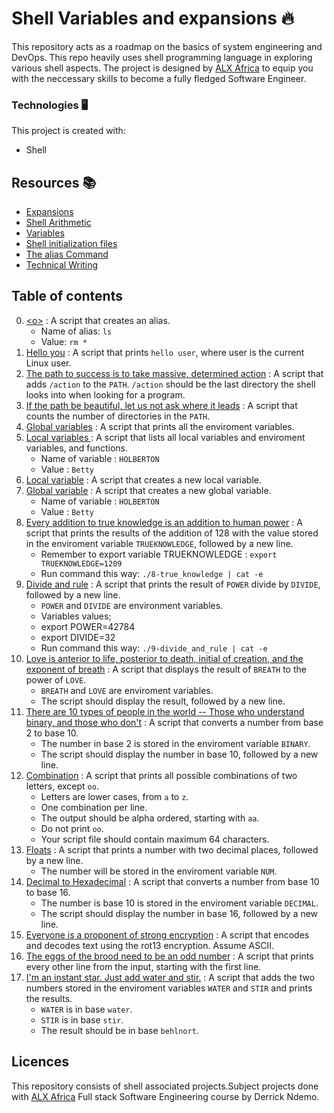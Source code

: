# Shell Variables and expansions 🔥
This repository acts as a roadmap on the basics of system engineering and DevOps. This repo heavily uses shell programming language in exploring various shell aspects. The project is designed by [ALX Africa](https://www.alxafrica.com/software-engineering-2022/) to equip you with the neccessary skills to become a fully fledged Software Engineer. 

### Technologies 🖥️
This project is created with:
* Shell

## Resources 📚
  * [Expansions](http://linuxcommand.org/lc3_lts0080.php)
  * [Shell Arithmetic](https://www.gnu.org/software/bash/manual/html_node/Shell-Arithmetic.html)
  * [Variables](https://tldp.org/LDP/Bash-Beginners-Guide/html/sect_03_02.html)
  * [Shell initialization files](https://tldp.org/LDP/Bash-Beginners-Guide/html/sect_03_01.html)
  * [The alias Command](http://www.linfo.org/alias.html)
  * [Technical Writing](https://s3.amazonaws.com/alx-intranet.hbtn.io/uploads/misc/2021/6/9112669886fd446a2aa3113c31319d1f468dc160.pdf?X-Amz-Algorithm=AWS4-HMAC-SHA256&X-Amz-Credential=AKIARDDGGGOUSBVO6H7D%2F20221013%2Fus-east-1%2Fs3%2Faws4_request&X-Amz-Date=20221013T184034Z&X-Amz-Expires=86400&X-Amz-SignedHeaders=host&X-Amz-Signature=77a299811e7c1be058bae8de03a630e11b8f9b9ec84cfb9d676a138e79aa0948)
  
## Table of contents
0. [\<o>](./0-alias) : A script that creates an alias.
   - Name of alias: `ls`
   - Value: `rm *` 
1. [Hello you](./1-hello_you) : A script that prints `hello user`, where user is the current Linux user.
2. [The path to success is to take massive, determined action](./2-path) : A script that adds `/action` to the `PATH`. `/action` should be the last directory the shell looks into when looking for a program.
3. [If the path be beautiful, let us not ask where it leads](./3-paths) : A script that counts the number of directories in the `PATH`.
4. [Global variables](./4-global_variables) : A script that prints all the enviroment variables.
5. [Local variables ](./5-local_variables) : A script that lists all local variables and enviroment variables, and functions.
   - Name of variable : `HOLBERTON`
   - Value : `Betty`
6. [Local variable](./6-create_local_variable) : A script that creates a new local variable.
7. [Global variable](./7-create_global_variable) : A script that creates a new global variable.
   - Name of variable : `HOLBERTON`
   - Value : `Betty`
8. [Every addition to true knowledge is an addition to human power](./8-true_knowledge) : A script that prints the results of the addition of 128 with the value stored in the enviroment variable `TRUEKNOWLEDGE`, followed by a new line.
   - Remember to export variable TRUEKNOWLEDGE : `export TRUEKNOWLEDGE=1209`
   - Run command this way: `./8-true_knowledge | cat -e`
9. [Divide and rule](./9-divide_and_rule) : A script that prints the result of `POWER` divide by `DIVIDE`, followed by a new line.
   - `POWER` and `DIVIDE` are environment variables.
   - Variables values;
    - export POWER=42784
    - export DIVIDE=32
   - Run command this way: `./9-divide_and_rule | cat -e`
10. [Love is anterior to life, posterior to death, initial of creation, and the exponent of breath](./10-love_exponent_breath) : A script that displays the result of `BREATH` to the power of `LOVE`.
    - `BREATH` and `LOVE` are enviroment variables.
    - The script should display the result, followed by a new line.
11. [There are 10 types of people in the world -- Those who understand binary, and those who don't](./11-binary_to_decimal) : A script that converts a number from base 2 to base 10.
    - The number in base 2 is stored in the enviroment variable `BINARY`.
    - The script should display the number in base 10, followed by a new line.
12. [Combination](./12-combinations) : A script that prints all possible combinations of two letters, except `oo`.
    - Letters are lower cases, from `a` to `z`.
    - One combination per line.
    - The output should be alpha ordered, starting with `aa`.
    - Do not print `oo`.
    - Your script file should contain maximum 64 characters.
13. [Floats](./13-print_float) : A script that prints a number with two decimal places, followed by a new line.
    - The number will be stored in the enviroment variable `NUM`.
14. [Decimal to Hexadecimal](./100-decimal_to_hexadecimal) : A script that converts a number from base 10 to base 16.
    - The number is base 10 is stored in the enviroment variable `DECIMAL`.
    - The script should display the number in base 16, followed by a new line.
15. [Everyone is a proponent of strong encryption](./101-rot13) : A script that encodes and decodes text using the rot13 encryption. Assume ASCII.
16. [The eggs of the brood need to be an odd number](./102-odd) : A script that prints every other line from the input, starting with the first line.
17. [I'm an instant star. Just add water and stir.](./103-water_and_stir) : A script that adds the two numbers stored in the enviroment variables `WATER` and `STIR` and prints the results.
    - `WATER` is in base `water`.
    - `STIR` is in base `stir`.
    - The result should be in base `behlnort`.
    
 
## Licences
This repository consists of shell associated projects.Subject projects done with [ALX Africa](https://www.alxafrica.com/software-engineering-2022/) Full stack Software Engineering course by Derrick Ndemo.

